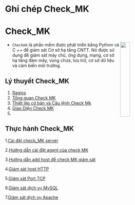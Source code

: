 # <h1>**Ghi chép Check_MK**</h1>


<h1> Check_MK </h1>

<img src= https://i.imgur.com/8UzUbok.png align=right width=25%>

- `Checkmk` là phần mềm được phát triển bằng Python và C ++ để giám sát Cơ sở hạ tầng CNTT. Nó được sử dụng để giám sát máy chủ, ứng dụng, mạng, cơ sở hạ tầng đám mây, vùng chứa, lưu trữ, cơ sở dữ liệu và cảm biến môi trường.



<h2>Lý thuyết Check_MK</h2>

1. [Ragios](./docs/Ragios.md)
2. [Tổng quan Check MK](./docs/CheckMK.md)
3. [Thiết lập cơ bản và Câu lệnh Check Mk](./docs/Thiet_lap_Check_MK_Và_Cau_lenh_OMD.md)
4. [Giao Diện Check MK](./docs/Giao_dien_check_MK_(chuc_nang_nhiem_vu).md)
5. 


<h2>Thực hành Check_MK</h2>

1.[Cài đặt check_MK server](docs/Set_up_check_MK_server.md)

2.[Hướng dẫn cài đặt agent của check MK](docs/Hướng_dẫn_cài_đặt_agent_của_checkmk_trên_centos%207.md)

3.[Hướng dẫn add host để check MK giám sát](docs/Hướng_dẫn_add_host_để_check_mk.md)

4.[Giám sát host HTTP](docs/Giam_sat_host_HTTP.md)

5.[Giám sát Port TCP](docs/Giám_sát_Port_TCP.md)

6.[Giám sát dịch vụ MySQL](docs/Giám_sát_dịch_vụ_MySQL.md)

7.[Giám sát dịch vụ Apache](docs/Giám_sát_dịch_vụ_Apache.md)
